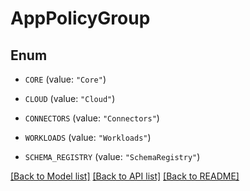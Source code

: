 # AppPolicyGroup

## Enum


* `CORE` (value: `"Core"`)

* `CLOUD` (value: `"Cloud"`)

* `CONNECTORS` (value: `"Connectors"`)

* `WORKLOADS` (value: `"Workloads"`)

* `SCHEMA_REGISTRY` (value: `"SchemaRegistry"`)


[[Back to Model list]](../README.md#documentation-for-models) [[Back to API list]](../README.md#documentation-for-api-endpoints) [[Back to README]](../README.md)


